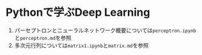 # Pythonで学ぶDeep Learning

1. パーセプトロンとニューラルネットワーク概要については`perceptron.ipynb`と`perceptron.md`を参照
2. 多次元行列については`matrix1.ipynb`と`matrix.md`を参照